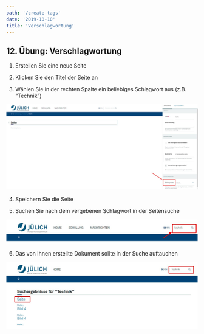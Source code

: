 ```yaml
---
path: '/create-tags'
date: '2019-10-10'
title: 'Verschlagwortung'
---
```


## 12. Übung: Verschlagwortung

1. Erstellen Sie eine neue Seite

2. Klicken Sie den Titel der Seite an

3. Wählen Sie in der rechten Spalte ein beliebiges Schlagwort aus (z.B. “Technik”)

![selecttags](selecttags.png)

4. Speichern Sie die Seite

5. Suchen Sie nach dem vergebenen Schlagwort in der Seitensuche

![searchfortags](searchfortags.png)

6. Das von Ihnen erstellte Dokument sollte in der Suche auftauchen

![searchresults](searchresults.png)
